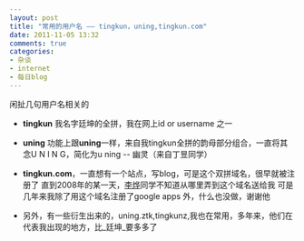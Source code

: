 ```yaml
---
layout: post
title: "常用的用户名 —— tingkun，uning,tingkun.com"
date: 2011-11-05 13:32
comments: true
categories: 
- 杂谈
- internet
- 每日blog
---
```


闲扯几句用户名相关的

+  **tingkun** 我名字廷坤的全拼，我在网上id or username 之一

+  **uning** 功能上跟**uning**一样，来自我tingkun全拼的韵母部分组合，一直将其念U N I N G，简化为u ning -- 幽灵（来自丁昱同学）

+  **tingkun.com**，一直想有一个站点，写blog，可是这个双拼域名，很早就被注册了
      直到2008年的某一天，[李烨](http://weibo.com/leeffett)同学不知道从哪里弄到这个域名送给我
	  可是几年来我除了用这个域名注册了google apps 外，什么也没做，谢谢他
   
+   另外，有一些衍生出来的，uning.ztk,tingkunz,我也在常用，多年来，他们在代表我出现的地方，比_廷坤_要多多了




